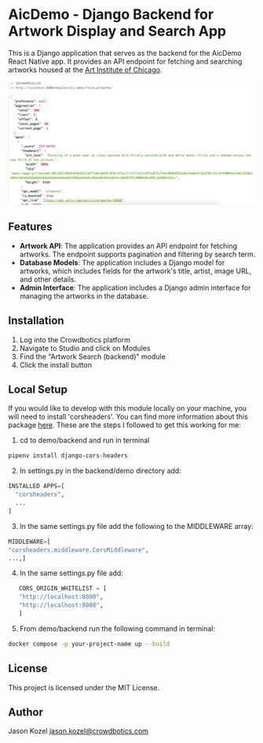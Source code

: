 # AicDemo - Django Backend for Artwork Display and Search App

This is a Django application that serves as the backend for the AicDemo React Native app. It provides an API endpoint for fetching and searching artworks housed at the [Art Institute of Chicago](https://api.artic.edu/docs/#introduction).

![App Preview](../../preview.png)

## Features

- **Artwork API**: The application provides an API endpoint for fetching artworks. The endpoint supports pagination and filtering by search term.
- **Database Models**: The application includes a Django model for artworks, which includes fields for the artwork's title, artist, image URL, and other details.
- **Admin Interface**: The application includes a Django admin interface for managing the artworks in the database.

## Installation

1. Log into the Crowdbotics platform
2. Navigate to Studio and click on Modules
3. Find the "Artwork Search (backend)" module
4. Click the install button

## Local Setup

If you would like to develop with this module locally on your machine, you will need to install 'corsheaders'. You can find more information about this package [here](https://pypi.org/project/django-cors-headers/). These are the steps I followed to get this working for me:

1. cd to demo/backend and run in terminal

```bash
pipenv install django-cors-headers
```

2. In settings.py in the backend/demo directory add:

```python
INSTALLED APPS=[
  "corsheaders",
  ...
]
```

3. In the same settings.py file add the following to the MIDDLEWARE array:

```python
MIDDLEWARE=[
"corsheaders.middleware.CorsMiddleware",
...,]
```

4. In the same settings.py file add:

```python
   CORS_ORIGIN_WHITELIST = [
   "http://localhost:8000",
   "http://localhost:8080",
   ]

```

5. From demo/backend run the following command in terminal:

```bash
docker compose -p your-project-name up --build
```

## License

This project is licensed under the MIT License.

## Author
Jason Kozel
jason.kozel@crowdbotics.com